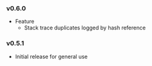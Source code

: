 ### v0.6.0
- Feature
  - Stack trace duplicates logged by hash reference

### v0.5.1
- Initial release for general use